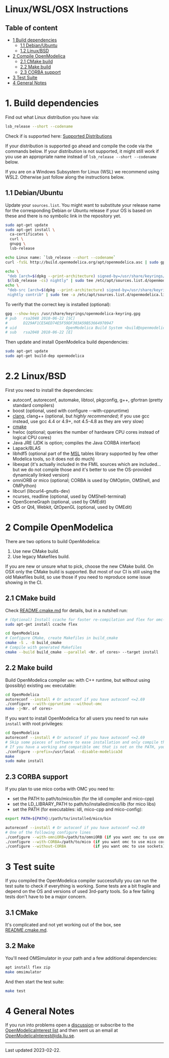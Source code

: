 # Linux/WSL/OSX Instructions

## Table of content

- [1 Build dependencies](#1-build-dependencies)
  - [1.1 Debian/Ubuntu](#11-debianubuntu)
  - [1.2 Linux/BSD](#12-linuxbsd)
- [2 Compile OpenModelica](#2-compile-openmodelica)
  - [2.1 CMake build](#21-cmake-build)
  - [2.2 Make build](#22-make-build)
  - [2.3 CORBA support](#23-corba-support)
- [3 Test Suite](#3-test-suite)
- [4 General Notes](#4-general-notes)

# 1. Build dependencies

Find out what Linux distribution you have via:
```bash
lsb_release --short --codename
```

Check if is supported here: [Supported Distributions](http://build.openmodelica.org/apt/dists/)

If your distribution is supported go ahead and compile the code via the commands below.
If your distribution is not supported, it might still work if you use an appropriate name instead of `lsb_release --short --codename` below.

If you are on a Windows Subsystem for Linux (WSL) we recommend using WSL2. Otherwise just
follow along the instructions below.

## 1.1 Debian/Ubuntu

Update your `sources.list`.
You might want to substitute your release name for the corresponding Debian or Ubuntu
release if your OS is based on these and there is no symbolic link in the repository yet.

```bash
sudo apt-get update
sudo apt-get install \
  ca-certificates \
  curl \
  gnupg \
  lsb-release

echo Linux name: `lsb_release --short --codename`
curl -fsSL http://build.openmodelica.org/apt/openmodelica.asc | sudo gpg --dearmor -o /usr/share/keyrings/openmodelica-keyring.gpg

echo \
 "deb [arch=$(dpkg --print-architecture) signed-by=/usr/share/keyrings/openmodelica-keyring.gpg] https://build.openmodelica.org/apt \
 $(lsb_release -cs) nightly" | sudo tee /etc/apt/sources.list.d/openmodelica.list > /dev/null
echo \
 "deb-src [arch=$(dpkg --print-architecture) signed-by=/usr/share/keyrings/openmodelica-keyring.gpg] https://build.openmodelica.org/apt \
 nightly contrib" | sudo tee -a /etc/apt/sources.list.d/openmodelica.list > /dev/null
```

To verify that the correct key is installed (optional):

```bash
gpg --show-keys /usr/share/keyrings/openmodelica-keyring.gpg
# pub   rsa2048 2010-06-22 [SC]
#       D229AF1CE5AED74E5F59DF303A59B53664970947
# uid                      OpenModelica Build System <build@openmodelica.org>
# sub   rsa2048 2010-06-22 [E]
```

Then update and install OpenModelica build dependencies:

```bash
sudo apt-get update
sudo apt-get build-dep openmodelica
```

# 2.2 Linux/BSD

First you need to install the dependencies:
- autoconf, autoreconf, automake, libtool, pkgconfig, g++, gfortran (pretty standard compilers)
- boost (optional, used with configure --with-cppruntime)
- [clang](http://clang.llvm.org/), clang++ (optional, but *highly recommended*; if you use gcc instead, use gcc 4.4 or 4.9+, not 4.5-4.8 as they are very slow)
- [cmake](http://www.cmake.org)
- hwloc (optional; queries the number of hardware CPU cores instead of logical CPU cores)
- Java JRE (JDK is option; compiles the Java CORBA interface)
- Lapack/BLAS
- libhdf5 (optional part of the [MSL](https://github.com/modelica/Modelica) tables library supported by few other Modelica tools, so it does not do much)
- libexpat (it's actually included in the FMIL sources which are included... but we do not compile those and it's better to use the OS-provided dynamically linked version)
- omniORB or mico (optional; CORBA is used by OMOptim, OMShell, and OMPython)
- libcurl (libcurl4-gnutls-dev)
- ncurses, readline (optional, used by OMShell-terminal)
- OpenSceneGraph (optional, used by OMEdit)
- Qt5 or Qt4, Webkit, QtOpenGL (optional, used by OMEdit)

# 2 Compile OpenModelica

There are two options to build OpenModelica:

  1. Use new CMake build.
  2. Use legacy Makefiles build.

If you are new or unsure what to pick, choose the new CMake build.
On OSX only the CMake build is supported.
But most of our CI is still using the old Makefiles build, so use those if you need to
reproduce some issue showing in the CI.

## 2.1 CMake build

Check [README.cmake.md](../README.cmake.md) for details, but in a nutshell run:

```bash
# (Optional) Install ccache for faster re-compilation and flex for omc-diff
sudo apt-get install ccache flex
```

```bash
cd OpenModelica
# Configure CMake, create Makefiles in build_cmake
cmake -S . -B build_cmake
# Compile with generated Makefiles
cmake --build build_cmake --parallel <Nr. of cores> --target install
```

## 2.2 Make build

Build OpenModelica compiler `omc` with C++ runtime, but without using (possibly) existing
`omc` executable:

```bash
cd OpenModelica
autoreconf --install # Or autoconf if you have autoconf <=2.69
./configure --with-cppruntime --without-omc
make -j<Nr. of cores>
```

If you want to install OpenModelica for all users you need to run `make install` with root
privileges:

```bash
cd OpenModelica
autoreconf --install # Or autoconf if you have autoconf <=2.69
# Skip some pieces of software to ease installation and only compile the base omc executable
# If you have a working and compatible omc that is not on the PATH, you can use --with-omc=path/to/omc to speed up compilation
./configure --prefix=/usr/local --disable-modelica3d
make
sudo make install
```

## 2.3 CORBA support

If you plan to use mico corba with OMC you need to:
- set the PATH to path/to/mico/bin (for the idl compiler and mico-cpp)
- set the LD_LIBRARY_PATH to path/to/installed/mico/lib (for mico libs)
- set the PATH (for executables: idl, mico-cpp and mico-config):
```bash
export PATH=${PATH}:/path/to/installed/mico/bin
```

```bash
autoreconf --install # Or autoconf if you have autoconf <=2.69
# One of the following configure lines
./configure --with-omniORB=/path/to/omniORB (if you want omc to use omniORB corba)
./configure --with-CORBA=/path/to/mico (if you want omc to use mico corba)
./configure --without-CORBA            (if you want omc to use sockets)
```


# 3 Test suite

If you compiled the OpenModelica compiler successfully you can run the test suite to check
if everything is working. Some tests are a bit fragile and depend on the OS and versions
of used 3rd-party tools. So a few failing tests don't have to be a major concern.

## 3.1 CMake

It's complicated and not yet working out of the box, see
[README.cmake.md](../README.cmake.md).

## 3.2 Make

You'll need OMSimulator in your path and a few additional dependencies:

```bash
apt install flex zip
make omsimulator
```

And then start the test suite:

```bash
make test
```

# 4 General Notes

If you run into problems open a [discussion](https://github.com/OpenModelica/OpenModelica/discussions)
or subscribe to the [OpenModelicaInterest list](https://www.openmodelica.org/index.php/home/mailing-list)
and then sent us an email at [OpenModelicaInterest@ida.liu.se](mailto:OpenModelicaInterest@ida.liu.se).

--------------

Last updated 2023-02-22.
